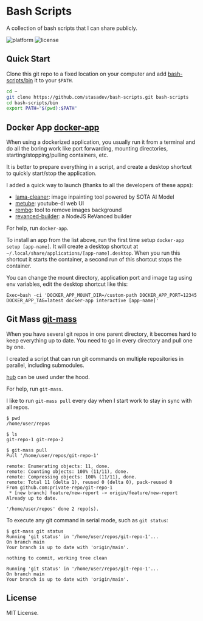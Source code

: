 # Bash Scripts

A collection of bash scripts that I can share publicly.

![platform](https://img.shields.io/badge/platform-Linux-blue.svg)
![license](https://img.shields.io/github/license/stasadev/bash-scripts)

## Quick Start

Clone this git repo to a fixed location on your computer and add [bash-scripts/bin](bin) it to your `$PATH`.

```bash
cd ~
git clone https://github.com/stasadev/bash-scripts.git bash-scripts
cd bash-scripts/bin
export PATH="$(pwd):$PATH"
```

## Docker App [docker-app](docker_app.sh)

When using a dockerized application, you usually run it from a terminal and do all the boring work like port forwarding, mounting directories, starting/stopping/pulling containers, etc.

It is better to prepare everything in a script, and create a desktop shortcut to quickly start/stop the application.

I added a quick way to launch (thanks to all the developers of these apps):
* [lama-cleaner](https://github.com/Sanster/lama-cleaner): image inpainting tool powered by SOTA AI Model
* [metube](https://github.com/alexta69/metube): youtube-dl web UI
* [rembg](https://github.com/danielgatis/rembg): tool to remove images background
* [revanced-builder](https://github.com/reisxd/revanced-builder): a NodeJS ReVanced builder

For help, run `docker-app`.

To install an app from the list above, run the first time setup `docker-app setup [app-name]`. It will create a desktop shortcut at `~/.local/share/applications/[app-name].desktop`. When you run this shortcut it starts the container, a second run of this shortcut stops the container.

You can change the mount directory, application port and image tag using env variables, edit the desktop shortcut like this:

```text
Exec=bash -ci 'DOCKER_APP_MOUNT_DIR=/custom-path DOCKER_APP_PORT=12345 DOCKER_APP_TAG=latest docker-app interactive [app-name]'
```

## Git Mass [git-mass](git_mass.sh)

When you have several git repos in one parent directory, it becomes hard to keep everything up to date. You need to go in every directory and pull one by one.

I created a script that can run git commands on multiple repositories in parallel, including submodules.

[hub](https://github.com/github/hub) can be used under the hood.

For help, run `git-mass`.

I like to run `git-mass pull` every day when I start work to stay in sync with all repos.

```text
$ pwd
/home/user/repos

$ ls
git-repo-1 git-repo-2

$ git-mass pull
Pull '/home/user/repos/git-repo-1'

remote: Enumerating objects: 11, done.
remote: Counting objects: 100% (11/11), done.
remote: Compressing objects: 100% (11/11), done.
remote: Total 11 (delta 1), reused 0 (delta 0), pack-reused 0
From github.com:private-repo/git-repo-1
 * [new branch] feature/new-report -> origin/feature/new-report
Already up to date.

'/home/user/repos' done 2 repo(s).
```

To execute any git command in serial mode, such as `git status`:

```text
$ git-mass git status
Running 'git status' in '/home/user/repos/git-repo-1'...
On branch main
Your branch is up to date with 'origin/main'.

nothing to commit, working tree clean

Running 'git status' in '/home/user/repos/git-repo-1'...
On branch main
Your branch is up to date with 'origin/main'.
```

## License

MIT License.
